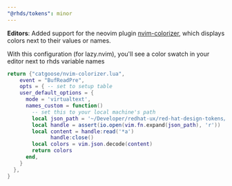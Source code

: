 ```yaml
---
"@rhds/tokens": minor
---
```

**Editors**: Added support for the neovim plugin [nvim-colorizer](), which displays colors next to their values or names.

With this configuration (for lazy.nvim), you'll see a color swatch in your editor next to rhds variable names

```lua
return {"catgoose/nvim-colorizer.lua",
    event = "BufReadPre",
    opts = { -- set to setup table
    user_default_options = {
      mode = 'virtualtext',
      names_custom = function()
        -- set this to your local machine's path
        local json_path = '~/Developer/redhat-ux/red-hat-design-tokens/editor/neovim/nvim-colorizer.json'
        local handle = assert(io.open(vim.fn.expand(json_path), 'r'))
        local content = handle:read('*a')
              handle:close()
        local colors = vim.json.decode(content)
        return colors
      end,
    }
  },
}
```
